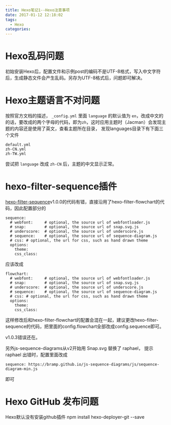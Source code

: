 ```yaml
---
title: Hexo笔记1--Hexo注意事项
date: 2017-01-12 12:18:02
tags:
  - Hexo
categories:
---
```

# Hexo乱码问题
初始安装Hexo后，配置文件和示例post的编码不是UTF-8格式，写入中文字符后，生成静态文件会产生乱码。另存为UTF-8格式后，问题即可解决。

<!--more-->
# Hexo主题语言不对问题
按照官方文档的描述， <code>_config.yml</code> 里面 <code>language</code> 的默认值为 <code>en</code>，改成中文的的话，要改成的两个字母的代码，即为<code>zh</code>，这时应用主题时（Jacman）会发现主题的内容还是使用了英文，查看主题所在目录， 发现languages目录下有下面三个文件

    default.yml
    zh-CN.yml
    zh-TW.yml

尝试把 <code>language</code> 改成 <code>zh-CN</code> 后，主题的中文显示正常。

# hexo-filter-sequence插件
[hexo-filter-sequence](https://github.com/bubkoo/hexo-filter-sequence)v1.0.0的代码有错，直接沿用了hexo-filter-flowchart的代码，因此配置部分的

    sequence:
      # webfont:     # optional, the source url of webfontloader.js
      # snap:        # optional, the source url of snap.svg.js
      # underscore:  # optional, the source url of underscore.js
      # sequence:    # optional, the source url of sequence-diagram.js
      # css: # optional, the url for css, such as hand drawn theme
      options:
        theme:
        css_class:

应该改成

    flowchart:
      # webfont:     # optional, the source url of webfontloader.js
      # snap:        # optional, the source url of snap.svg.js
      # underscore:  # optional, the source url of underscore.js
      # sequence:    # optional, the source url of sequence-diagram.js
      # css: # optional, the url for css, such as hand drawn theme
      options:
        theme:
        css_class:

这样修改后和hexo-filter-flowchart的配置会混在一起，建议更改hexo-filter-sequence的代码，把里面的config.flowchart全部改成config.sequence即可。

v1.0.3错误还在。

另外js-sequence-diagrams从v2开始用 Snap.svg 替换了 raphael， 提示 raphael 出错时，配置里面改成

    sequence: https://bramp.github.io/js-sequence-diagrams/js/sequence-diagram-min.js

即可


# Hexo GitHub 发布问题
Hexo默认没有安装github插件
npm install hexo-deployer-git --save
